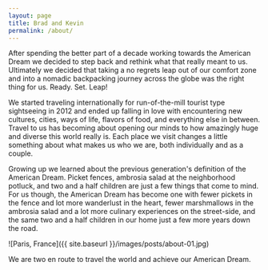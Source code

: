 ```yaml
---
layout: page
title: Brad and Kevin
permalink: /about/
---
```


After spending the better part of a decade working towards the American Dream we decided to step back and rethink what that really meant to us. Ultimately we decided that taking a no regrets leap out of our comfort zone and into a nomadic backpacking journey across the globe was the right thing for us. Ready. Set. Leap!

We started traveling internationally for run-of-the-mill tourist type sightseeing in 2012 and ended up falling in love with encountering new cultures, cities, ways of life, flavors of food, and everything else in between. Travel to us has becoming about opening our minds to how amazingly huge and diverse this world really is.  Each place we visit changes a little something about what makes us who we are, both individually and as a couple.

Growing up we learned about the previous generation's definition of the American Dream.  Picket fences, ambrosia salad at the neighborhood potluck, and two and a half children are just a few things that come to mind. For us though, the American Dream has become one with fewer pickets in the fence and lot more wanderlust in the heart, fewer marshmallows in the ambrosia salad and a lot more culinary experiences on the street-side, and the same two and a half children in our home just a few more years down the road.

![Paris, France]({{ site.baseurl }}/images/posts/about-01.jpg)

We are two en route to travel the world and achieve our American Dream.